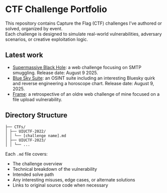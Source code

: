 # CTF Challenge Portfolio

This repository contains Capture the Flag (CTF) challenges I’ve authored or solved, organized by event.  
Each challenge is designed to simulate real-world vulnerabilities, adversary scenarios, or creative exploitation logic.

## Latest work

- [Supermassive Black Hole](): a web challenge focusing on SMTP smuggling. Release date: August 9 2025.
- [Blue Sky Suite](): an OSINT suite including an interesting Bluesky quirk and reverse engineering a horoscope chart. Release date: August 9, 2025.
- [Frame](https://github.com/eihart123/CTF-and-Box-Writeups/blob/main/CTFs/UIUCTF-2022/Frame.md): a retrospective of an oldre web challenge of mine focused on a file upload vulnerability.

## Directory Structure

```
├── CTFs/
│ ├── UIUCTF-2022/
│ │ └── [challenge name].md
│ ├── UIUCTF-2023/
│ │ └── ...
```


Each `.md` file covers:
- The challenge overview
- Technical breakdown of the vulnerability
- Intended solve path
- Any interesting misuses, edge cases, or alternate solutions
- Links to original source code when necessary
